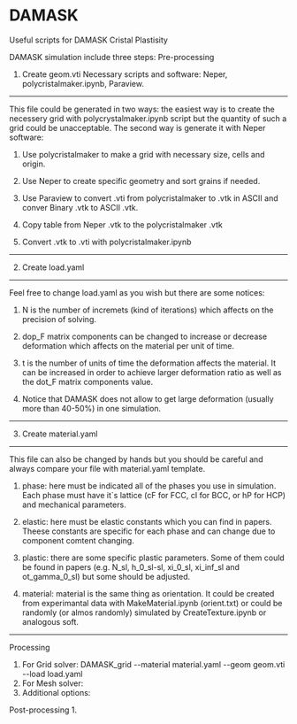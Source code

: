 # DAMASK
Useful scripts for DAMASK Cristal Plastisity

DAMASK simulation include three steps:
Pre-processing
1. Create geom.vti
Necessary scripts and software: Neper, polycristalmaker.ipynb, Paraview.

  -----------------
  This file could be generated in two ways: the easiest way is to create the necessery grid with polycrystalmaker.ipynb script but the quantity of such a grid could be unacceptable. The second way is generate it with Neper software: 
  1. Use polycristalmaker to make a grid with necessary size, cells and origin. 

  2. Use Neper to create specific geometry and sort grains if needed. 

  3. Use Paraview to convert .vti from polycristalmaker to .vtk in ASCII and conver Binary .vtk to ASCII .vtk. 

  4. Copy table from Neper .vtk to the polycristalmaker .vtk

  5. Convert .vtk to .vti with polycristalmaker.ipynb
  ----------------
  
2. Create load.yaml
  
  ----------------
  Feel free to change load.yaml as you wish but there are some notices:
  1. N is the number of incremets (kind of iterations) which affects on the precision of solving.

  2. dop_F matrix components can be changed to increase or decrease deformation which affects on the material per unit of time.

  3. t is the number of units of time the deformation affects the material. It can be increased in order to achieve larger deformation ratio as well as the dot_F matrix components value.

  4. Notice that DAMASK does not allow to get large deformation (usually more than 40-50%) in one simulation. 
  ----------------

3. Create material.yaml
   
  ----------------
  This file can also be changed by hands but you should be careful and always compare your file with material.yaml template.
  1. phase: here must be indicated all of the phases you use in simulation. Each phase must have it`s lattice (cF for FCC, cI for BCC, or hP for HCP) and mechanical parameters.

  2. elastic: here must be elastic constants which you can find in papers. Theese constants are specific for each phase and can change due to component comtent changing.

  3. plastic: there are some specific plastic parameters. Some of them could be found in papers (e.g. N_sl, h_0_sl-sl, xi_0_sl, xi_inf_sl and ot_gamma_0_sl) but some should be adjusted.

  4. material: material is the same thing as orientation. It could be created from experimantal data with MakeMaterial.ipynb (orient.txt) or could be randomly (or almos randomly) simulated by CreateTexture.ipynb or analogous soft. 
  
  ----------------

Processing
1. For Grid solver:
DAMASK_grid --material material.yaml --geom geom.vti --load load.yaml
2. For Mesh solver:
3. Additional options:

Post-processing
1. 
